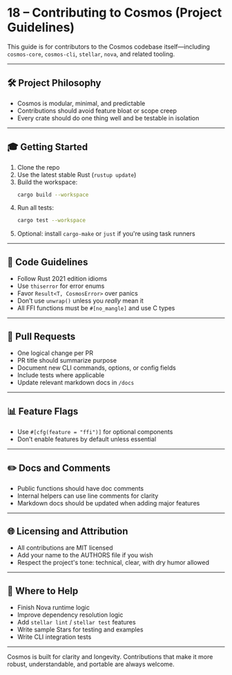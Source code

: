 # 18 – Contributing to Cosmos (Project Guidelines)

This guide is for contributors to the Cosmos codebase itself—including `cosmos-core`, `cosmos-cli`, `stellar`, `nova`, and related tooling.

---

## 🛠️ Project Philosophy
- Cosmos is modular, minimal, and predictable
- Contributions should avoid feature bloat or scope creep
- Every crate should do one thing well and be testable in isolation

---

## 🎓 Getting Started
1. Clone the repo
2. Use the latest stable Rust (`rustup update`)
3. Build the workspace:
   ```bash
   cargo build --workspace
   ```
4. Run all tests:
   ```bash
   cargo test --workspace
   ```
5. Optional: install `cargo-make` or `just` if you're using task runners

---

## 🔨 Code Guidelines
- Follow Rust 2021 edition idioms
- Use `thiserror` for error enums
- Favor `Result<T, CosmosError>` over panics
- Don’t use `unwrap()` unless you *really* mean it
- All FFI functions must be `#[no_mangle]` and use C types

---

## 🔄 Pull Requests
- One logical change per PR
- PR title should summarize purpose
- Document new CLI commands, options, or config fields
- Include tests where applicable
- Update relevant markdown docs in `/docs`

---

## 📊 Feature Flags
- Use `#[cfg(feature = "ffi")]` for optional components
- Don’t enable features by default unless essential

---

## ✏️ Docs and Comments
- Public functions should have doc comments
- Internal helpers can use line comments for clarity
- Markdown docs should be updated when adding major features

---

## 🌐 Licensing and Attribution
- All contributions are MIT licensed
- Add your name to the AUTHORS file if you wish
- Respect the project's tone: technical, clear, with dry humor allowed

---

## 🌟 Where to Help
- Finish Nova runtime logic
- Improve dependency resolution logic
- Add `stellar lint` / `stellar test` features
- Write sample Stars for testing and examples
- Write CLI integration tests

---

Cosmos is built for clarity and longevity. Contributions that make it more robust, understandable, and portable are always welcome.

